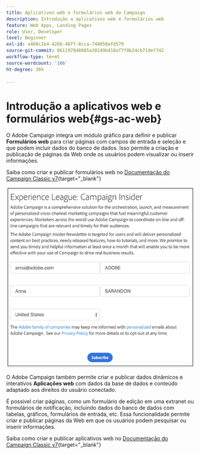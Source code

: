 ```yaml
---
title: Aplicativos web e formulários web do Campaign
description: Introdução a aplicativos web e formulários web
feature: Web Apps, Landing Pages
role: User, Developer
level: Beginner
exl-id: a460c1b4-4266-46ff-8cca-748050afd579
source-git-commit: 061197048885a30249bd18af7f8b24cb71def742
workflow-type: tm+mt
source-wordcount: '166'
ht-degree: 36%

---
```


# Introdução a aplicativos web e formulários web{#gs-ac-web}

O Adobe Campaign integra um módulo gráfico para definir e publicar **Formulários web** para criar páginas com campos de entrada e seleção e que podem incluir dados do banco de dados. Isso permite a criação e publicação de páginas da Web onde os usuários podem visualizar ou inserir informações.

Saiba como criar e publicar formulários web no [Documentação do Campaign Classic v7](https://experienceleague.adobe.com/docs/campaign-classic/using/designing-content/web-forms/about-web-forms.html#designing-content){target="_blank"}

![](assets/sample.png)

O Adobe Campaign também permite criar e publicar dados dinâmicos e interativos **Aplicações web** com dados da base de dados e conteúdo adaptado aos direitos do usuário conectado.

É possível criar páginas, como um formulário de edição em uma extranet ou formulários de notificação, incluindo dados do banco de dados com tabelas, gráficos, formulários de entrada, etc. Essa funcionalidade permite criar e publicar páginas da Web em que os usuários podem pesquisar ou inserir informações.

Saiba como criar e publicar aplicativos web no [Documentação do Campaign Classic v7](https://experienceleague.adobe.com/docs/campaign-classic/using/designing-content/web-applications/about-web-applications.html#designing-content){target="_blank"}
